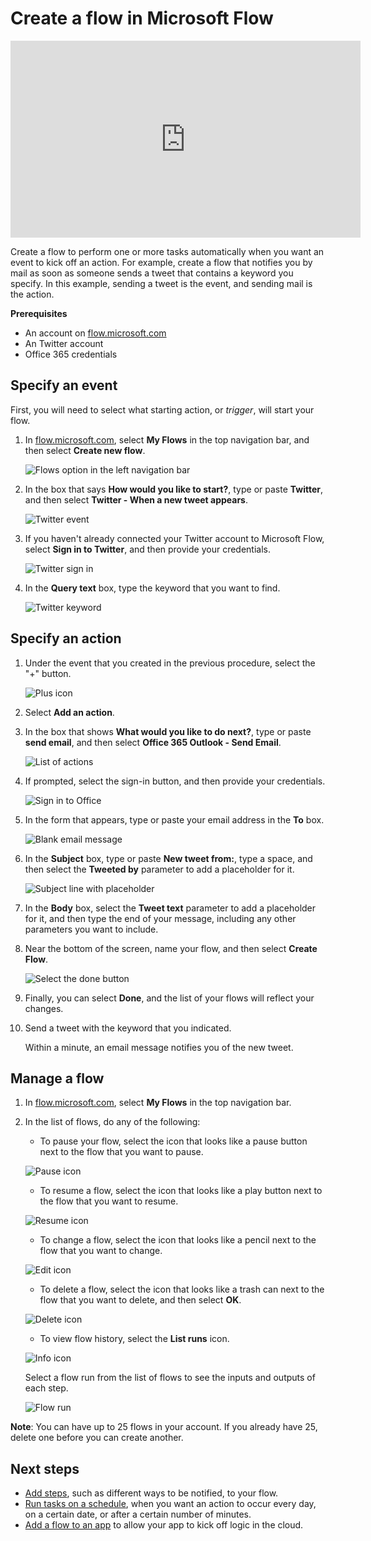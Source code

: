 <properties
    pageTitle="Automate tasks by creating a flow | Microsoft Flow"
    description="Create a flow to automatically perform one or more actions, such as sending mail, when events occur, such as someone adding a row to a SharePoint list."
    services=""
    suite="flow"
    documentationCenter="na"
    authors="aftowen"
    manager="dwrede"
    editor=""
    tags=""
 />
<tags
    ms.service="flow"
    ms.devlang="na"
    ms.topic="get-started-article"
    ms.tgt_pltfrm="na"
    ms.workload="na"
   ms.date="04/24/2016"
    ms.author="anneta"/>

# Create a flow in Microsoft Flow #
<iframe width="560" height="315" src="https://www.youtube.com/embed/Gt3CMhLAQqE?list=PL8nfc9haGeb55I9wL9QnWyHp3ctU2_ThF" frameborder="0" allowfullscreen></iframe>

Create a flow to perform one or more tasks automatically when you want an event to kick off an action. For example, create a flow that notifies you by mail as soon as someone sends a tweet that contains a keyword you specify. In this example, sending a tweet is the event, and sending mail is the action.

**Prerequisites**

- An account on [flow.microsoft.com](https://flow.microsoft.com)
- An Twitter account
- Office 365 credentials

## Specify an event

First, you will need to select what starting action, or *trigger*, will start your flow.

1. In [flow.microsoft.com](https://flow.microsoft.com), select **My Flows** in the top navigation bar, and then select **Create new flow**.

	![Flows option in the left navigation bar](./media/get-started-logic-flow/create-logic-flow.png)

1. In the box that says **How would you like to start?**, type or paste **Twitter**, and then select **Twitter - When a new tweet appears**.

	![Twitter event](./media/get-started-logic-flow/twitter-search.png)

5. If you haven't already connected your Twitter account to Microsoft Flow, select **Sign in to Twitter**, and then provide your credentials.

    ![Twitter sign in](./media/get-started-logic-flow/twitter-signin.png)

6. In the **Query text** box, type the keyword that you want to find.

	![Twitter keyword](./media/get-started-logic-flow/twitter-keyword.png)

## Specify an action ##
1. Under the event that you created in the previous procedure, select the "+" button.

	![Plus icon](./media/get-started-logic-flow/add-action-icon.png)

2. Select **Add an action**.

3. In the box that shows **What would you like to do next?**, type or paste **send email**, and then select **Office 365 Outlook - Send Email**.

	![List of actions](./media/get-started-logic-flow/send-email.png)

4. If prompted, select the sign-in button, and then provide your credentials.

	![Sign in to Office](./media/get-started-logic-flow/sign-in-office.png)

5. In the form that appears, type or paste your email address in the **To** box.

	![Blank email message](./media/get-started-logic-flow/blank-email.png)

1. In the **Subject** box, type or paste **New tweet from:**, type a space, and then select the **Tweeted by** parameter to add a placeholder for it.

	![Subject line with placeholder](./media/get-started-logic-flow/message-token.png)

1. In the **Body** box, select the **Tweet text** parameter to add a placeholder for it, and then type the end of your message, including any other parameters you want to include.

1.  Near the bottom of the screen, name your flow, and then select **Create Flow**.

	![Select the done button](./media/get-started-logic-flow/done-button.png)

1. Finally, you can select **Done**, and the list of your flows will reflect your changes.

1. Send a tweet with the keyword that you indicated.

	Within a minute, an email message notifies you of the new tweet.

## Manage a flow ##
1. In [flow.microsoft.com](https://flow.microsoft.com), select **My Flows** in the top navigation bar.

2. In the list of flows, do any of the following:

	- To pause your flow, select the icon that looks like a pause button next to the flow that you want to pause.

	![Pause icon](./media/get-started-logic-flow/pause-icon.png)

	- To resume a flow, select the icon that looks like a play button next to the flow that you want to resume.  

	![Resume icon](./media/get-started-logic-flow/resume-icon.png)  

	- To change a flow, select the icon that looks like a pencil next to the flow that you want to change.  

	![Edit icon](./media/get-started-logic-flow/edit-icon.png)  

	- To delete a flow, select the icon that looks like a trash can next to the flow that you want to delete, and then select **OK**.

	![Delete icon](./media/get-started-logic-flow/delete-icon.png)

	- To view flow history, select the **List runs** icon.

	![Info icon](./media/get-started-logic-flow/info-icon.png)

	Select a flow run from the list of flows to see the inputs and outputs of each step.

	![Flow run](./media/get-started-logic-flow/flow-run.png)

**Note**: You can have up to 25 flows in your account. If you already have 25, delete one before you can create another.

## Next steps ##

- [Add steps](multi-step-logic-flow.md), such as different ways to be notified, to your flow.
- [Run tasks on a schedule](run-tasks-on-a-schedule.md), when you want an action to occur every day, on a certain date, or after a certain number of minutes.
- [Add a flow to an app](https://powerapps.microsoft.com/tutorials/using-logic-flows/) to allow your app to kick off logic in the cloud.
